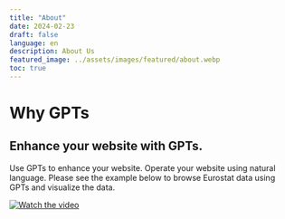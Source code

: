 ```yaml
---
title: "About"
date: 2024-02-23
draft: false
language: en
description: About Us
featured_image: ../assets/images/featured/about.webp
toc: true
---
```


# Why GPTs   
## Enhance your website with GPTs.

Use GPTs to enhance your website. Operate your website using natural language. Please see the example below to browse Eurostat data using GPTs and visualize the data.

[![Watch the video](https://img.youtube.com/vi/pt35mJTk920/hqdefault.jpg)](https://www.youtube.com/embed/pt35mJTk920)

